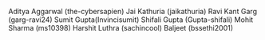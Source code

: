 Aditya Aggarwal (the-cybersapien)
Jai Kathuria (jaikathuria)
Ravi Kant Garg (garg-ravi24)
Sumit Gupta(Invincisumit)
Shifali Gupta (Gupta-shifali)
Mohit Sharma (ms10398)
Harshit Luthra (sachincool)
Baljeet (bssethi2001)
